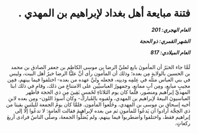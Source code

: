 <h1 dir="rtl">فتنة مبايعة أهل بغداد لإبراهيم بن المهدي .</h1>

<h5 dir="rtl">العام الهجري:  201

الشهر القمري: ذو الحجة

العام الميلادي: 817</h5>

<p dir="rtl">لَمَّا جاء الخبَرُ أن المأمونَ بايع لعليِّ الرضا بن موسى الكاظم بن جعفر الصادق بن محمد بن الحسين بالولايةِ مِن بعده؛ وذلك أن المأمون رأى أنَّ عليًّا الرضا خيرُ أهل البيت، وليس في بني العباس مثلُه في عِلمِه ودينِه، فجعله وليَّ عهده من بعده- اختلفوا فيما بينهم، فمِن مجيبٍ مبايعٍ، ومِن آبٍ ممانعٍ، وجمهورُ العباسيِّين على الامتناعِ من ذلك، وقام في ذلك ابنا المهديِّ إبراهيم ومنصور، فلما كان يوم الثلاثاءِ لخَمسٍ بَقِينَ مِن ذي الحجة فأظهر العباسيونَ البيعةَ لإبراهيم بن المهدي، ولقبوه بالمُبارك- وكان أسودَ اللون- ومِن بعده لابنِ أخيه إسحاق بن موسى بن المهدي، وخَلَعوا المأمون. فلمَّا كان يومُ الجمعة لليلتين بقيتا من ذي الحِجَّة أرادوا أن يَدعُوا للمأمونِ ثم من بعده لإبراهيمَ فقالت العامة: لا تدعُوا إلَّا إلى إبراهيم فقط، واختلفوا واضطربوا فيما بينهم، ولم يُصَلُّوا الجمعةَ، وصلَّى الناسُ فرادى أربعَ ركعاتٍ.</p></br>
